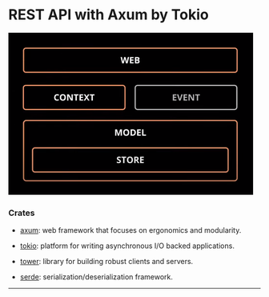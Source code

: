 # REST API with Axum by Tokio

![](./public/img/architecture.png)

### Crates

- [axum](https://crates.io/crates/axum): web framework that focuses on ergonomics and modularity.

- [tokio](https://tokio.rs): platform for writing asynchronous I/O backed applications.

- [tower](https://crates.io/crates/tower): library for building robust clients and servers.

- [serde](https://crates.io/crates/serde): serialization/deserialization framework.

<hr>